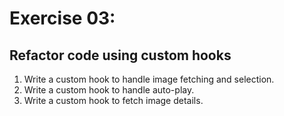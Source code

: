 # Exercise 03:

## Refactor code using custom hooks

1. Write a custom hook to handle image fetching and selection.
2. Write a custom hook to handle auto-play.
3. Write a custom hook to fetch image details.
